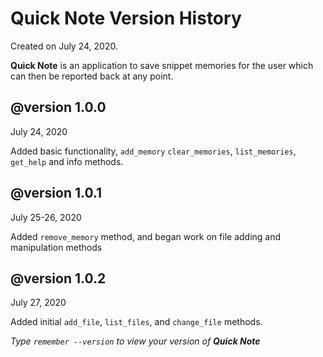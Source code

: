 # **Quick Note Version History** #

Created on July 24, 2020. 

**Quick Note** is an application to save snippet
memories for the user which can
then be reported back at any point.
 
## **@version 1.0.0** ## 
July 24, 2020

Added basic functionality, `add_memory`
`clear_memories`, `list_memories`, `get_help`
and info methods.

## **@version 1.0.1** ## 
July 25-26, 2020

Added `remove_memory` method, and began
work on file adding and manipulation
methods

## **@version 1.0.2** ## 
July 27, 2020

Added initial `add_file`, `list_files`,
and `change_file` methods.

*Type `remember --version` to view your version of **Quick Note***
